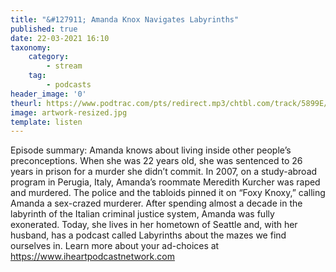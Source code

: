 ```yaml
---
title: "&#127911; Amanda Knox Navigates Labyrinths"
published: true
date: 22-03-2021 16:10
taxonomy:
    category:
        - stream
    tag:
        - podcasts
header_image: '0'
theurl: https://www.podtrac.com/pts/redirect.mp3/chtbl.com/track/5899E/traffic.megaphone.fm/HSW1000677381.mp3?updated=1615845975
image: artwork-resized.jpg
template: listen
--- 
```

Episode summary: Amanda knows about living inside other people’s preconceptions. When she was 22 years old, she was sentenced to 26 years in prison for a murder she didn’t commit. In 2007, on a study-abroad program in Perugia, Italy, Amanda’s roommate Meredith Kurcher was raped and murdered. The police and the tabloids pinned it on “Foxy Knoxy,” calling Amanda a sex-crazed murderer. After spending almost a decade in the labyrinth of the Italian criminal justice system, Amanda was fully exonerated. Today, she lives in her hometown of Seattle and, with her husband, has a podcast called Labyrinths about the mazes we find ourselves in. Learn more about your ad-choices at https://www.iheartpodcastnetwork.com
